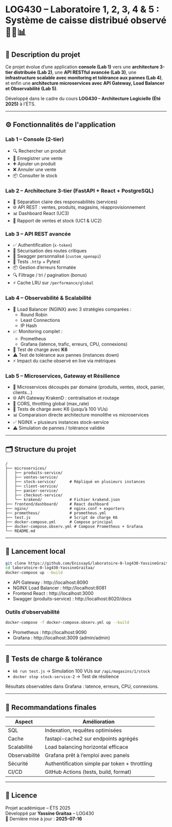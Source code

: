 
# LOG430 – Laboratoire 1, 2, 3, 4 & 5 : Système de caisse distribué observé 🧾🔁📊

## 🧩 Description du projet

Ce projet évolue d’une application **console (Lab 1)** vers une **architecture 3-tier distribuée (Lab 2)**, une **API RESTful avancée (Lab 3)**, une **infrastructure scalable avec monitoring et tolérance aux pannes (Lab 4)**, et enfin une **architecture microservices avec API Gateway, Load Balancer et Observabilité (Lab 5)**.

Développé dans le cadre du cours **LOG430 – Architecture Logicielle (Été 2025)** à l’ÉTS.

---

## ⚙️ Fonctionnalités de l'application

### Lab 1 – Console (2-tier)
- 🔍 Rechercher un produit
- 🛒 Enregistrer une vente
- ➕ Ajouter un produit
- ❌ Annuler une vente
- 📦 Consulter le stock

### Lab 2 – Architecture 3-tier (FastAPI + React + PostgreSQL)
- 🧠 Séparation claire des responsabilités (services)
- 🌐 API REST : ventes, produits, magasins, réapprovisionnement
- 📊 Dashboard React (UC3)
- 🧾 Rapport de ventes et stock (UC1 & UC2)

### Lab 3 – API REST avancée
- ✅ Authentification (`x-token`)
- 🔐 Sécurisation des routes critiques
- 📜 Swagger personnalisé (`custom_openapi`)
- 🧪 Tests `.http` + Pytest
- 📦 Gestion d’erreurs formatée
- 🔍 Filtrage / tri / pagination (bonus)
- ⚡ Cache LRU sur `/performance/global`

### Lab 4 – Observabilité & Scalabilité
- 🧭 Load Balancer (NGINX) avec 3 stratégies comparées :
  - Round Robin
  - Least Connections
  - IP Hash
- 📈 Monitoring complet :
  - Prometheus
  - Grafana (latence, trafic, erreurs, CPU, connexions)
- 🧪 Test de charge avec **K6**
- ⚠️ Test de tolérance aux pannes (instances down)
- ⚡ Impact du cache observé en live via métriques

### Lab 5 – Microservices, Gateway et Résilience
- 🚀 Microservices découpés par domaine (produits, ventes, stock, panier, clients...)
- 🌐 API Gateway KrakenD : centralisation et routage
- 🔐 CORS, throttling global (max_rate)
- 🧪 Tests de charge avec K6 (jusqu’à 100 VUs)
- 📊 Comparaison directe architecture monolithe vs microservices
- ✅ NGINX + plusieurs instances stock-service
- ⚠️ Simulation de pannes / tolérance validée

---

## 🗂️ Structure du projet

```
/
├── microservices/
│   ├── produits-service/
│   ├── ventes-service/
│   ├── stock-service/      # Répliqué en plusieurs instances
│   ├── client-service/
│   ├── panier-service/
│   ├── checkout-service/
│   └── krakend/            # Fichier krakend.json
├── frontend/dashboard/     # React dashboard
├── nginx/                  # nginx.conf + exporters
├── prometheus/             # prometheus.yml
├── test.js                 # Script de charge K6
├── docker-compose.yml      # Compose principal
├── docker-compose.observ.yml # Compose Prometheus + Grafana
└── README.md
```

---

## 🚀 Lancement local

```bash
git clone https://github.com/EnissayG/laboratoire-0-log430-YassineGraitaa.git
cd laboratoire-0-log430-YassineGraitaa/
docker-compose up --build
```

- API Gateway : http://localhost:8090
- NGINX Load Balancer : http://localhost:8081
- Frontend React : http://localhost:3000
- Swagger (produits-service) : http://localhost:8020/docs

### Outils d’observabilité

```bash
docker-compose -f docker-compose.observ.yml up --build
```

- Prometheus : http://localhost:9090
- Grafana : http://localhost:3009 (admin/admin)

---

## 🧪 Tests de charge & tolérance

- `k6 run test.js` → Simulation 100 VUs sur `/api/magasins/1/stock`
- `docker stop stock-service-2` → Test de résilience

Résultats observables dans Grafana : latence, erreurs, CPU, connexions.

---

## 🧠 Recommandations finales

| Aspect | Amélioration |
|--------|--------------|
| SQL    | Indexation, requêtes optimisées |
| Cache  | fastapi-cache2 sur endpoints agrégés |
| Scalabilité | Load balancing horizontal efficace |
| Observabilité | Grafana prêt à l’emploi avec panels |
| Sécurité | Authentification simple par token + throttling |
| CI/CD  | GitHub Actions (tests, build, format) |

---

## 📄 Licence

Projet académique – ÉTS 2025  
Développé par **Yassine Graitaa** – LOG430  
📅 Dernière mise à jour : **2025-07-16**
